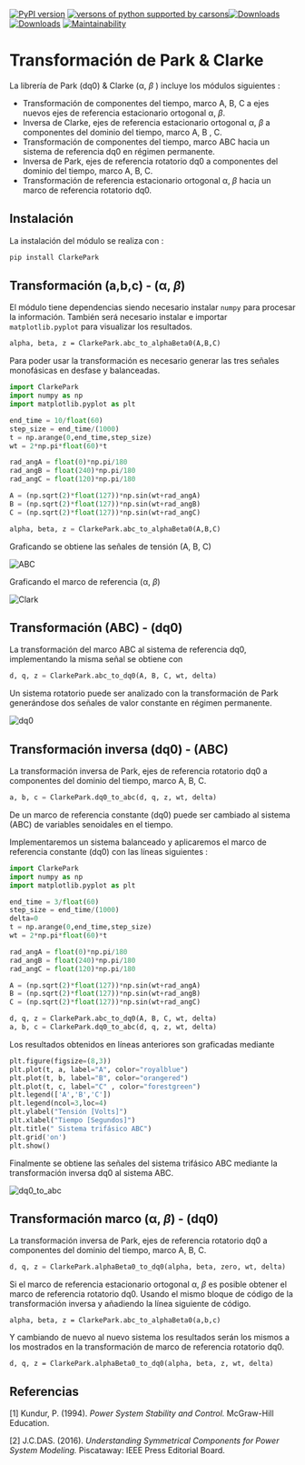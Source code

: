 [![PyPI version](https://badge.fury.io/py/ClarkePark.svg)](https://badge.fury.io/py/ClarkePark) [![versons of python supported by carsons](https://img.shields.io/badge/python-3%20%7C%203.5%20%7C%203.6%20%7C%203.7%20%7C%203.8%20%7C%203.9-blue)](https://pypi.org/project/ClarkePark/)[![Downloads](https://pepy.tech/badge/clarkepark)](https://pepy.tech/project/clarkepark)[![Downloads](https://pepy.tech/badge/clarkepark/month)](https://pepy.tech/project/clarkepark) [![Maintainability](https://api.codeclimate.com/v1/badges/6abceb2a140780c13d17/maintainability)](https://codeclimate.com/github/jacometoss/ClarkePark/maintainability)

# Transformación de Park & Clarke

La librería de Park (dq0) & Clarke (α, *β* ) incluye los módulos siguientes :

- Transformación de  componentes del tiempo, marco  A, B, C  a ejes nuevos ejes de referencia estacionario ortogonal   α, *β*.
- Inversa de Clarke, ejes de referencia estacionario ortogonal  α, *β*  a  componentes del dominio del tiempo, marco  A, B , C.
- Transformación de componentes  del tiempo, marco ABC hacia un sistema de referencia dq0 en régimen permanente.
- Inversa de Park, ejes de referencia rotatorio dq0 a componentes  del dominio del tiempo, marco A, B, C.
- Transformación de referencia estacionario ortogonal α, *β* hacia un marco de referencia rotatorio dq0.

## Instalación

La instalación del módulo se realiza con :

```Python
pip install ClarkePark
```

## Transformación (a,b,c) - (α, *β*)

El módulo tiene dependencias siendo necesario instalar `numpy` para procesar la información. También será necesario instalar e importar `matplotlib.pyplot` para visualizar los resultados.

```tex
alpha, beta, z = ClarkePark.abc_to_alphaBeta0(A,B,C)
```

Para poder usar la transformación es necesario generar las tres señales monofásicas en desfase y balanceadas.

```python
import ClarkePark
import numpy as np
import matplotlib.pyplot as plt

end_time = 10/float(60)
step_size = end_time/(1000)
t = np.arange(0,end_time,step_size)
wt = 2*np.pi*float(60)*t

rad_angA = float(0)*np.pi/180
rad_angB = float(240)*np.pi/180
rad_angC = float(120)*np.pi/180

A = (np.sqrt(2)*float(127))*np.sin(wt+rad_angA)
B = (np.sqrt(2)*float(127))*np.sin(wt+rad_angB)
C = (np.sqrt(2)*float(127))*np.sin(wt+rad_angC)

alpha, beta, z = ClarkePark.abc_to_alphaBeta0(A,B,C)
```

Graficando se obtiene las señales de tensión (A, B, C)

![ABC](https://i.ibb.co/59wxgbm/02.jpg)



Graficando el marco de referencia (α, *β*)

<img src="https://i.ibb.co/gz1krwx/01.jpg" alt="Clark" />



## Transformación (ABC) - (dq0)

La transformación del marco ABC al sistema de referencia dq0, implementando la misma señal se obtiene con

```python
d, q, z = ClarkePark.abc_to_dq0(A, B, C, wt, delta)
```

Un sistema rotatorio puede ser analizado con la transformación de Park generándose dos señales de valor constante  en régimen permanente.

<img src="https://i.ibb.co/MB3Mk68/03.jpg" alt="dq0"  />


## Transformación inversa (dq0) - (ABC)

La transformación inversa de Park, ejes de referencia rotatorio dq0 a componentes  del dominio del tiempo, marco A, B, C.

```python
a, b, c = ClarkePark.dq0_to_abc(d, q, z, wt, delta)
```

De un marco de referencia constante (dq0) puede ser cambiado al sistema (ABC) de variables senoidales en el tiempo.

Implementaremos un sistema balanceado y aplicaremos el marco de referencia constante (dq0) con las líneas siguientes :

```python
import ClarkePark
import numpy as np
import matplotlib.pyplot as plt

end_time = 3/float(60)
step_size = end_time/(1000)
delta=0
t = np.arange(0,end_time,step_size)
wt = 2*np.pi*float(60)*t

rad_angA = float(0)*np.pi/180
rad_angB = float(240)*np.pi/180
rad_angC = float(120)*np.pi/180

A = (np.sqrt(2)*float(127))*np.sin(wt+rad_angA)
B = (np.sqrt(2)*float(127))*np.sin(wt+rad_angB)
C = (np.sqrt(2)*float(127))*np.sin(wt+rad_angC)

d, q, z = ClarkePark.abc_to_dq0(A, B, C, wt, delta)
a, b, c = ClarkePark.dq0_to_abc(d, q, z, wt, delta)
```

Los resultados obtenidos en líneas anteriores son graficadas mediante 

```python
plt.figure(figsize=(8,3))
plt.plot(t, a, label="A", color="royalblue")
plt.plot(t, b, label="B", color="orangered")
plt.plot(t, c, label="C" , color="forestgreen")
plt.legend(['A','B','C'])
plt.legend(ncol=3,loc=4)
plt.ylabel("Tensión [Volts]")
plt.xlabel("Tiempo [Segundos]")
plt.title(" Sistema trifásico ABC")
plt.grid('on')
plt.show()
```

Finalmente se obtiene las señales del sistema trifásico ABC mediante la transformación inversa dq0 al sistema ABC.

![dq0_to_abc](https://i.ibb.co/gtWbCj7/Figure-2.png)

## Transformación marco (α, *β*) - (dq0)

La transformación inversa de Park, ejes de referencia rotatorio dq0 a componentes  del dominio del tiempo, marco A, B, C.

```python
d, q, z = ClarkePark.alphaBeta0_to_dq0(alpha, beta, zero, wt, delta)
```

Si el marco de referencia estacionario ortogonal   α, *β* es posible  obtener el marco de referencia rotatorio dq0. Usando el mismo bloque de código de la transformación inversa y añadiendo la línea siguiente de código.

```
alpha, beta, z = ClarkePark.abc_to_alphaBeta0(a,b,c)
```

Y cambiando de nuevo al nuevo sistema los resultados serán los mismos a los mostrados en la transformación de marco de referencia rotatorio dq0.

```
d, q, z = ClarkePark.alphaBeta0_to_dq0(alpha, beta, z, wt, delta)
```

## Referencias

[1] Kundur, P. (1994). *Power System Stability and Control.* McGraw-Hill Education.

[2]  J.C.DAS. (2016). *Understanding Symmetrical Components for Power System Modeling.* Piscataway: IEEE Press Editorial Board.
